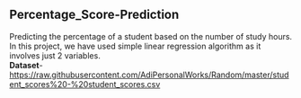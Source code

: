 ## Percentage_Score-Prediction  
Predicting the percentage of a student based on the number of study hours.  
In this project, we have used simple linear regression algorithm as it involves just 2 variables.  
**Dataset**-https://raw.githubusercontent.com/AdiPersonalWorks/Random/master/student_scores%20-%20student_scores.csv
